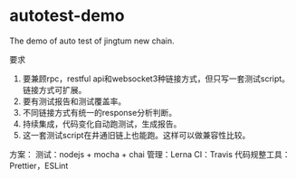 # autotest-demo
The demo of auto test of jingtum new chain.

要求
1. 要兼顾rpc，restful api和websocket3种链接方式，但只写一套测试script。链接方式可扩展。
2. 要有测试报告和测试覆盖率。
3. 不同链接方式有统一的response分析判断。
4. 持续集成，代码变化自动跑测试，生成报告。
5. 这一套测试script在井通旧链上也能跑。这样可以做兼容性比较。

方案：
测试：nodejs + mocha + chai
管理：Lerna
CI：Travis
代码规整工具：Prettier，ESLint


